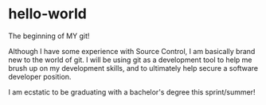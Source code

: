 # hello-world
The beginning of MY git!

Although I have some experience with Source Control, I am basically brand new to the world of git. I will be using git as a development tool to help me brush up on my development skills, and to ultimately help secure a software developer position.

I am ecstatic to be graduating with a bachelor's degree this sprint/summer!
